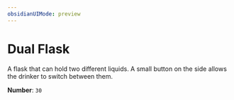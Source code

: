 ```yaml
---
obsidianUIMode: preview
---
```

# Dual Flask

A flask that can hold two different liquids. A small button on the side allows the drinker to switch between them.

**Number**: `30`